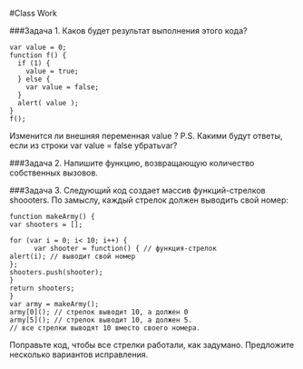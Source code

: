 #Class Work

###Задача 1. 
Каков будет результат выполнения этого кода?
```
var value = 0;
function f() {
  if (1) {
    value = true;
  } else {
    var value = false;
  }
  alert( value );
}
f();
```
Изменится ли внешняя переменная value ?
P.S. Какими будут ответы, если из строки var value = false убратьvar?

###Задача 2. 
Напишите функцию, возвращающую количество собственных вызовов. 

###Задача 3. 
Следующий код создает массив функций-стрелков shoooters. По замыслу, каждый стрелок должен выводить свой номер: 
```
function makeArmy() {
var shooters = []; 

for (var i = 0; i< 10; i++) {
      var shooter = function() { // функция-стрелок
alert(i); // выводит свой номер
}; 
shooters.push(shooter); 
} 
return shooters; 
}
var army = makeArmy(); 
army[0](); // стрелок выводит 10, а должен 0
army[5](); // стрелок выводит 10, а должен 5. 
// все стрелки выводят 10 вместо своего номера. 
```
Поправьте код, чтобы все стрелки работали, как задумано. Предложите несколько вариантов исправления. 

